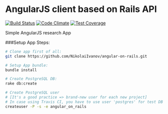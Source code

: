 # AngularJS client based on Rails API 
[![Build Status](https://travis-ci.org/NikolaiIvanov/angular-on-rails.svg)](https://travis-ci.org/NikolaiIvanov/angular-on-rails) [![Code Climate](https://codeclimate.com/github/NikolaiIvanov/angular-on-rails/badges/gpa.svg)](https://codeclimate.com/github/NikolaiIvanov/angular-on-rails) [![Test Coverage](https://codeclimate.com/github/NikolaiIvanov/angular-on-rails/badges/coverage.svg)](https://codeclimate.com/github/NikolaiIvanov/angular-on-rails/coverage)

Simple AngularJS research App

###Setup App Steps:

```bash
# Clone app first of all:
git clone https://github.com/NikolaiIvanov/angular-on-rails.git

# Setup App bundle:
bundle install

# Create PostgreSQL DB:
rake db:create

# Create PostgreSQL user
# [It's a good practice => brand-new user for each new project]
# In case using Travis CI, you have to use user 'postgres' for test DB
createuser -P -s -e angular_on_rails